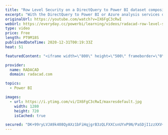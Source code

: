 ```yaml
---
title: "Row Level Security on a DirectQuery to Power BI dataset composite model   My Findings"
excerpt: "With the DirectQuery to Power BI or Azure analysis services dataset, there are some limitations on the way that RLS (Row-level security) works. Considering that I have written a book and many blogs on this subject, It was fair to have a look at how this works. In this blog and video, you will learn about"
originalUrl: https://youtube.com/watch?v=IX6FgC3cRwI
webUrl: https://everyday.cc/powerbi/learning/videos/radacad-row-level-security-on-a-directquery-to-power-bi-dataset-composite-model-my-findings/
type: video
price: Free
length: PT9M18S
publishedDateTime: 2020-12-31T00:19:33Z
heat: 51

featuredContent: "<iframe width=\"800\" height=\"500\" frameborder=\"0\" src=\"https://www.youtube.com/embed/IX6FgC3cRwI\" allow=\"accelerometer; autoplay; encrypted-media; gyroscope; picture-in-picture\" allowfullscreen></iframe>"

provider:
  name: RADACAD
  domain: radacad.com

topics:
  - Power BI

images:
  - url: https://i.ytimg.com/vi/IX6FgC3cRwI/maxresdefault.jpg
    width: 1280
    height: 720
    isCached: true

secured: "DK+99ryLVJA9k408QyAXz1bFiHqjgrB3zQLFXXCsnUYxP9N/PaSDjI1zzXXV+EDRmW9Gu4y2TQ2M/vLF7CWdUzubQEXN+1NrYtJzlcaWFTzL9e6ktLD0orfUGNqDRz9IxLF2GkeedTdbCS/xCn7GZAQYAkje4lfGFxFB+diCbUlKFWU1J8ggUbfHBzi3FI91pqhMEO6q0RTIH4MV8Le5LFCsWm8W3fsHEs1j0Y//swClnirQgL3Nj2y1KZOT/fpKZjxZ9pkYxUua0pRAhcpS+tseVLiOir/lmY6xSI25c5DCVoP2B/JtV+ogZLura5YV8tN1QVbaqb8puZEy3VdxnKJq4sTRJsFyQ+dJGpPsB3mJdRY/exOoI6pLJ3yvrGD5JRrXAF3CJV8U507i3IiWX2zHm28HJ08TK6LFbLMeo/I=;k5OchcmxokCrn7XiusmzWg=="
---
```


